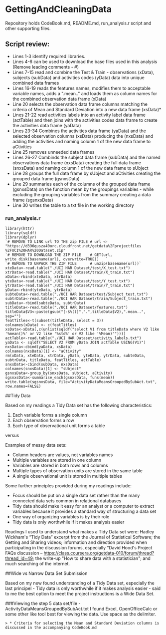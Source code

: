 # GettingAndCleaningData
Repository holds CodeBook.md, README.md, run_analysis.r script and other supporting files.

## Script review:
* Lines 1-3 identify required libraries.
* Lines 4-6 can be used to download the base files used in this analysis (Remove leading comments - #)
* Lines 7-15 read and combine the Test & Train - observations (xData), subjects (subData) and activities codes (yData) data into unique combined data frames
* Lines 16-19 reads the features names, modifies them to acceptable variable names, adds a ".mean.." and loads them as column names for the combined observation data frame (xData)
* Line 20 selects the observation data frame columns matching the criteria of Mean and Standard Deviation into a new data frame (xsData)*
* Lines 21-22 read activities labels  into an activity label data frame (actTable) and then joins with the activities codes data frame to create the activities data frame  (yaData) 
* Lines 23-34 Combines the activities data frame (yaData) and the selected observation columns (xsData) producing the (nxsData) and adding the activities and naming column 1 of the new data frame to aCtivities
* Line 25 removes unneeded data frames
* Lines 26-27 Combinds the subject data frame (subData) and the named observations data frame (nxsData) creating the full data frame (snxsData)  and naming column 1 of the new data frame to sUbject
* Line 28 groups the full data frame by sUbject and aCtivities creating the grouped data frame (gsnxsData)
* Line 29 summaries each of the columns of the grouped data frame (gsnxsData)  on the function mean by the groupings variables - while excluding the grouping variables from the summary creating a data frame (sgsnxsData)
* Line 30 writes the table to a txt file in the working directory  


        
###  run_analysis.r    
    library(httr)  
    library(sqldf)  
    library(dplyr)  
    `# REMOVE TO LINK url TO THE zip FILE # url <- "https://d396qusza40orc.cloudfront.net/getdata%2Fprojectfiles  %2FUCI%20HAR%20Dataset.zip"   `  
    `# REMOVE TO DOWNLOAD THE ZIP FILE    # GET(url, write_disk(basename(url), overwrite=TRUE))   `   
    `# REMOVE TO UNPACK THE ZIP FILE      # unzip(basename(url))`  
    xteData<-read.table("./UCI HAR Dataset/test/X_test.txt")  
    xtrData<-read.table("./UCI HAR Dataset/train/X_train.txt")  
    xData<-rbind(xteData, xtrData)  
    yteData<-read.table("./UCI HAR Dataset/test/Y_test.txt")  
    ytrData<-read.table("./UCI HAR Dataset/train/Y_train.txt")  
    yData<-rbind(yteData, ytrData)  
    subteData<-read.table("./UCI HAR Dataset/test/Subject_test.txt")  
    subtrData<-read.table("./UCI HAR Dataset/train/Subject_train.txt")  
    subData<-rbind(subteData, subtrData)  
    titleData<-read.table("./UCI HAR Dataset/features.txt")  
    titleData$V3<-paste(gsub("[-$%()]",".",titleData$V2),".mean..", sep="")
    featTitles<-t(subset(titleData, select = 3))  
    colnames(xData) <- c(featTitles)  
    xsData<-xData[,c(unlist(sqldf("select V1 from titleData where V2 like '%mean()%' or V2 like '%std%' or V2 like '%Mean)'")))]  
    actTable<-read.table("./UCI HAR Dataset/activity_labels.txt")  
    yaData <- sqldf("SELECT V2 FROM yData JOIN actTable USING(V1)")  
    nxsData<-cbind(yaData, xsData)  
    colnames(nxsData)[1] <- "aCtivity"  
    rm(xData, xteData, xtrData, yData, yteData, ytrData, subteData, subtrData, titleData, featTitles, actTable)  
    snxsData<-cbind(subData, nxsData)  
    colnames(snxsData)[1] <- "sUbject"  
    gsnxsData<-group_by(snxsData, sUbject, aCtivity)  
    sgsnxsData<-summarise_each(gsnxsData, funs(mean))  
    write.table(sgsnxsData, file="ActivityDataMeansGroupedBySubAct.txt", row.names=FALSE)  
    
    
##Tidy Data

Based on my readings a Tidy Data set has the following characteristics: 

1. Each variable forms a single column
2. Each observation forms a row
3. Each type of observational unit forms a table 
  
versus  
  
Examples of messy data sets:

* Column headers are values, not variables names
* Multiple variables are stored in one column
* Variables are stored in both rows and columns
* Multiple types of observation units are stored in the same table
* A single observational unit is stored in multiple tables

Some further principles provided during my readings include:  

* Focus should be put on a single data set rather than the many connected data sets common in relational databases
* Tidy data should make it easy for an analyst or a computer to extract variables because it provides a standard way of structuring a data set
* One way of organizing variables is by their role
* Tidy data is only worthwhile if it makes analysis easier

Readings I used to understand what makes a Tidy Data set were:  Hadley Wickham's “Tidy Data” excerpt from the Journal of Statistical Software;  the Getting and Sharing videos;  information and direction provided when participating in the discussion forums, especially “David Hood's Project FAQs discussion – https://class.coursera.org/getdata-010/forum/thread?thread_id=49;  the write-up "How to share data with a statistician"; and much searching of the internet.  

##Wide vs Narrow Data Set  Submission

Based on my new found understanding of a Tidy Data set, especially the last principel - Tidy data is only worthwhile if it makes analysis easier -  said to me the best option to meet the project instructions is a Wide Data Set. 

###Viewing the step 5 data set/file -  ActivityDataMeansGroupedBySubAct.txt
I found Excel, OpenOfficeCalc or some other like tool best for viewing the data. Use space as the delimiter.

    > * Criteria for selecting the Mean and Standard Deviation columns is discussed in the accompanying CodeBook.md